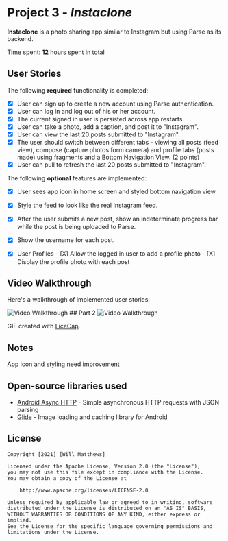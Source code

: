 # Project 3 - *Instaclone*

**Instaclone** is a photo sharing app similar to Instagram but using Parse as its backend.

Time spent: **12** hours spent in total

## User Stories

The following **required** functionality is completed:

- [X] User can sign up to create a new account using Parse authentication.
- [X] User can log in and log out of his or her account.
- [X] The current signed in user is persisted across app restarts.
- [X] User can take a photo, add a caption, and post it to "Instagram".
- [X] User can view the last 20 posts submitted to "Instagram".
- [X] The user should switch between different tabs - viewing all posts (feed view), compose (capture photos form camera) and profile tabs (posts made) using fragments and a Bottom Navigation View. (2 points)
- [X] User can pull to refresh the last 20 posts submitted to "Instagram".

The following **optional** features are implemented:

- [X] User sees app icon in home screen and styled bottom navigation view
- [X] Style the feed to look like the real Instagram feed.
- [X] After the user submits a new post, show an indeterminate progress bar while the post is being uploaded to Parse.
- [X] Show the username for each post.
- [X] User Profiles
      - [X] Allow the logged in user to add a profile photo
      - [X] Display the profile photo with each post


## Video Walkthrough

Here's a walkthrough of implemented user stories:

<img src='https://i.imgur.com/k6T74BP.gif' title='Video Walkthrough' width='' alt='Video Walkthrough' />
## Part 2
<img src='https://i.imgur.com/parPq8m.gif' title='Video Walkthrough' width='' alt='Video Walkthrough' />


GIF created with [LiceCap](http://www.cockos.com/licecap/).

## Notes
App icon and styling need improvement

## Open-source libraries used

- [Android Async HTTP](https://github.com/codepath/CPAsyncHttpClient) - Simple asynchronous HTTP requests with JSON parsing
- [Glide](https://github.com/bumptech/glide) - Image loading and caching library for Android

## License

    Copyright [2021] [Will Matthews]

    Licensed under the Apache License, Version 2.0 (the "License");
    you may not use this file except in compliance with the License.
    You may obtain a copy of the License at

        http://www.apache.org/licenses/LICENSE-2.0

    Unless required by applicable law or agreed to in writing, software
    distributed under the License is distributed on an "AS IS" BASIS,
    WITHOUT WARRANTIES OR CONDITIONS OF ANY KIND, either express or implied.
    See the License for the specific language governing permissions and
    limitations under the License.
